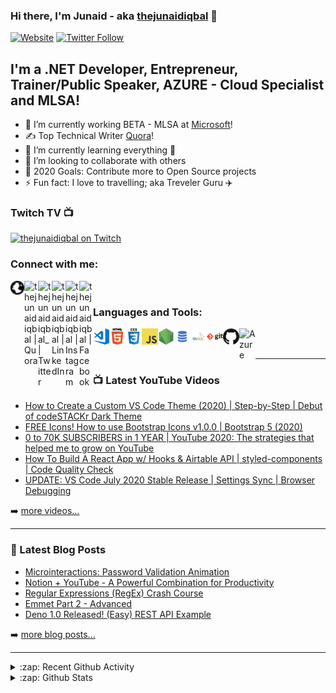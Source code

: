 ### Hi there, I'm Junaid - aka [thejunaidiqbal][website] 👋

[![Website](https://img.shields.io/website?label=thejunaidiqbal.com&style=for-the-badge&url=https%3A%2F%2Fthejunaidiqbal.com)](https://thejunaidiqbal.com)
[![Twitter Follow](https://img.shields.io/twitter/follow/thejunaidiqbal_?color=1DA1F2&logo=twitter&style=for-the-badge)](https://twitter.com/intent/follow?original_referer=https%3A%2F%2Fgithub.com%2FcodeSTACKr&screen_name=thejunaidiqbal_)

## I'm a .NET Developer, Entrepreneur, Trainer/Public Speaker, AZURE - Cloud Specialist and MLSA!

- 🔭 I’m currently working BETA - MLSA at [Microsoft][msp]!
- ✍️ Top Technical Writer [Quora][quora]!
- 🌱 I’m currently learning everything 🤣
- 👯 I’m looking to collaborate with others 
- 🥅 2020 Goals: Contribute more to Open Source projects
- ⚡ Fun fact: I love to travelling; aka Treveler Guru ✈️

### Twitch TV 📺
[<img src="https://i.ibb.co/0qMgfz1/ecfa37c5f4abaad2f6cf39f4316fb9c7.gif" alt="thejunaidiqbal on Twitch" width="100"/>](https://www.twitch.tv/thejunaidiqbal)

### Connect with me:

[<img align="left" alt="thejunaidiqbal.com" width="22px" src="https://raw.githubusercontent.com/iconic/open-iconic/master/svg/globe.svg" />][website]
[<img align="left" alt="thejunaidiqbal | Quora " width="22px" src="https://cdn.jsdelivr.net/npm/simple-icons@v3/icons/quora.svg" />][quora]
[<img align="left" alt="thejunaidiqbal_ | Twitter" width="22px" src="https://cdn.jsdelivr.net/npm/simple-icons@v3/icons/twitter.svg" />][twitter]
[<img align="left" alt="thejunaidiqbal | LinkedIn" width="22px" src="https://cdn.jsdelivr.net/npm/simple-icons@v3/icons/linkedin.svg" />][linkedin]
[<img align="left" alt="thejunaidiqbal | Instagram" width="22px" src="https://cdn.jsdelivr.net/npm/simple-icons@v3/icons/instagram.svg" />][instagram]
[<img align="left" alt="thejunaidiqbal | Facebook" width="22px" src="https://cdn.jsdelivr.net/npm/simple-icons@v3/icons/facebook.svg" />][facebook]


<br />

### Languages and Tools:

<img align="left" alt="Visual Studio Code" width="26px" src="https://raw.githubusercontent.com/github/explore/80688e429a7d4ef2fca1e82350fe8e3517d3494d/topics/visual-studio-code/visual-studio-code.png" />
<img align="left" alt="HTML5" width="26px" src="https://raw.githubusercontent.com/github/explore/80688e429a7d4ef2fca1e82350fe8e3517d3494d/topics/html/html.png" />
<img align="left" alt="CSS3" width="26px" src="https://raw.githubusercontent.com/github/explore/80688e429a7d4ef2fca1e82350fe8e3517d3494d/topics/css/css.png" />
<img align="left" alt="JavaScript" width="26px" src="https://raw.githubusercontent.com/github/explore/80688e429a7d4ef2fca1e82350fe8e3517d3494d/topics/javascript/javascript.png" />
<img align="left" alt="Node.js" width="26px" src="https://raw.githubusercontent.com/github/explore/80688e429a7d4ef2fca1e82350fe8e3517d3494d/topics/nodejs/nodejs.png" />
<img align="left" alt="SQL" width="26px" src="https://raw.githubusercontent.com/github/explore/80688e429a7d4ef2fca1e82350fe8e3517d3494d/topics/sql/sql.png" />
<img align="left" alt="MySQL" width="26px" src="https://raw.githubusercontent.com/github/explore/80688e429a7d4ef2fca1e82350fe8e3517d3494d/topics/mysql/mysql.png" />
<img align="left" alt="Git" width="26px" src="https://raw.githubusercontent.com/github/explore/80688e429a7d4ef2fca1e82350fe8e3517d3494d/topics/git/git.png" />
<img align="left" alt="GitHub" width="26px" src="https://raw.githubusercontent.com/github/explore/78df643247d429f6cc873026c0622819ad797942/topics/github/github.png" />
<img align="left" alt="Azure" width="26px" src="https://i.ibb.co/mJ7PHGt/azure.png" />
<br />
<br />

---

### 📺 Latest YouTube Videos

<!-- YOUTUBE:START -->
- [How to Create a Custom VS Code Theme (2020) | Step-by-Step | Debut of codeSTACKr Dark Theme](https://www.youtube.com/watch?v=QCqWzb-9Sy8)
- [FREE Icons! How to use Bootstrap Icons v1.0.0 | Bootstrap 5 (2020)](https://www.youtube.com/watch?v=DPnJldwv22o)
- [0 to 70K SUBSCRIBERS in 1 YEAR | YouTube 2020: The strategies that helped me to grow on YouTube](https://www.youtube.com/watch?v=oNGZ7h5LR-o)
- [How To Build A React App w/ Hooks & Airtable API | styled-components | Code Quality Check](https://www.youtube.com/watch?v=FEoEvSmtmPQ)
- [UPDATE: VS Code July 2020 Stable Release | Settings Sync | Browser Debugging](https://www.youtube.com/watch?v=4adVM33GAlA)
<!-- YOUTUBE:END -->

➡️ [more videos...](https://youtube.com/codestackr)

---

### 📕 Latest Blog Posts

<!-- BLOG-POST-LIST:START -->
- [Microinteractions: Password Validation Animation](https://dev.to/codestackr/microinteractions-password-validation-animation-5629)
- [Notion + YouTube - A Powerful Combination for Productivity](https://dev.to/codestackr/notion-youtube-a-powerful-combination-for-productivity-1def)
- [Regular Expressions (RegEx) Crash Course](https://dev.to/codestackr/regular-expressions-regex-crash-course-248n)
- [Emmet Part 2 - Advanced](https://dev.to/codestackr/emmet-part-2-advanced-4c65)
- [Deno 1.0 Released! (Easy) REST API Example](https://dev.to/codestackr/deno-1-0-released-easy-rest-api-example-2fbl)
<!-- BLOG-POST-LIST:END -->

➡️ [more blog posts...](https://codestackr.com)

---

<details>
  <summary>:zap: Recent Github Activity</summary>
  
<!--START_SECTION:activity-->
1. 💪 Opened PR [#6](https://github.com//colbyfayock/50-projects-for-react-and-the-static-web/pull/6) in [colbyfayock/50-projects-for-react-and-the-static-web](https://github.com//colbyfayock/50-projects-for-react-and-the-static-web)
2. 🗣 Commented on [#249](https://github.com//abhisheknaiidu/awesome-github-profile-readme/issues/249) in [abhisheknaiidu/awesome-github-profile-readme](https://github.com//abhisheknaiidu/awesome-github-profile-readme)
3. 🗣 Commented on [#249](https://github.com//abhisheknaiidu/awesome-github-profile-readme/issues/249) in [abhisheknaiidu/awesome-github-profile-readme](https://github.com//abhisheknaiidu/awesome-github-profile-readme)
4. 💪 Opened PR [#249](https://github.com//abhisheknaiidu/awesome-github-profile-readme/pull/249) in [abhisheknaiidu/awesome-github-profile-readme](https://github.com//abhisheknaiidu/awesome-github-profile-readme)
5. ❗️ Closed issue [#9](https://github.com//jamesgeorge007/github-activity-readme/issues/9) in [jamesgeorge007/github-activity-readme](https://github.com//jamesgeorge007/github-activity-readme)
<!--END_SECTION:activity-->

</details>

<details>
  <summary>:zap: Github Stats</summary>

  <img align="left" alt="codeSTACKr's Github Stats" src="https://github-readme-stats.codestackr.vercel.app/api?username=codeSTACKr&show_icons=true&hide_border=true" />

</details>

[website]: https://thejunaidiqbal.com
[msp]: https://studentambassadors.microsoft.com/en-US/profile/5195
[twitter]: https://twitter.com/thejunaidiqbal_
[instagram]: https://instagram.com/thejunaidiqbal
[linkedin]: https://linkedin.com/in/thejunaidiqbal
[facebook]: https://facebook.com/thejunaidiqbal
[quora]: https://www.quora.com/profile/Muhammad-Junaid-Iqbal-6

